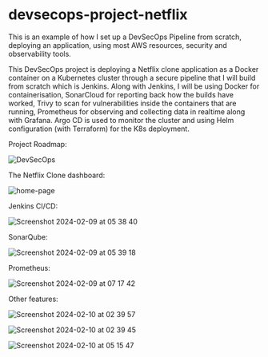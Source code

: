 # devsecops-project-netflix
This is an example of how I set up a DevSecOps Pipeline from scratch, deploying an application, using most AWS resources, security and observability tools.

This DevSecOps project is deploying a Netflix clone application as a Docker container on a Kubernetes cluster through a secure pipeline that I will build from scratch which is Jenkins. Along with Jenkins, I will be using Docker for containerisation, SonarCloud for reporting back how the builds have worked, Trivy to scan for vulnerabilities inside the containers that are running, Prometheus for observing and collecting data in realtime along with Grafana. Argo CD is used to monitor the cluster and using Helm configuration (with Terraform) for the K8s deployment.

Project Roadmap:

![DevSecOps](https://github.com/dnanak/devsecops-project-netflix/assets/147429909/9fa1e5cd-44b3-4ac4-bccc-28751c149e74)

The Netflix Clone dashboard:

![home-page](https://github.com/dnanak/devsecops-project-netflix/assets/147429909/99ad7df9-3e5e-4ff8-9a7c-c11bf59a1fac)

Jenkins CI/CD:

![Screenshot 2024-02-09 at 05 38 40](https://github.com/dnanak/devsecops-project-netflix/assets/147429909/63a3d35d-abf8-499f-88c0-84a8c6b765f2)

SonarQube:

![Screenshot 2024-02-09 at 05 39 18](https://github.com/dnanak/devsecops-project-netflix/assets/147429909/c32d0d88-3cf1-48e5-bbb6-07f9b3c6b97a)

Prometheus:

![Screenshot 2024-02-09 at 07 17 42](https://github.com/dnanak/devsecops-project-netflix/assets/147429909/ff73a707-edd2-456c-89e9-9401711a1ebf)

Other features:

![Screenshot 2024-02-10 at 02 39 57](https://github.com/dnanak/devsecops-project-netflix/assets/147429909/9a058e9d-c2b9-463a-87aa-463fc3ce5381)

![Screenshot 2024-02-10 at 02 39 45](https://github.com/dnanak/devsecops-project-netflix/assets/147429909/7935a982-228a-49ba-af9c-0fc57fbdd97a)

![Screenshot 2024-02-10 at 05 15 47](https://github.com/dnanak/devsecops-project-netflix/assets/147429909/a81daeec-668b-4206-94c0-157545e0c909)
